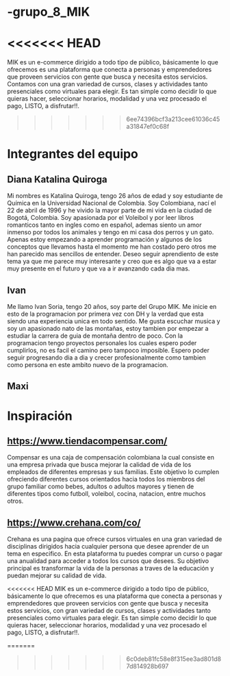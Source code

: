 # -grupo_8_MIK
<<<<<<< HEAD
=======

MIK es un e-commerce dirigido a todo tipo de público, básicamente lo que ofrecemos es una plataforma que conecta a personas y emprendedores que proveen servicios con gente que busca y necesita estos servicios. Contamos con una gran variedad de cursos, clases y actividades tanto presenciales como virtuales para elegir. Es tan simple como decidir lo que quieras hacer, seleccionar horarios, modalidad y una vez procesado el pago, LISTO, a disfrutar!!.
>>>>>>> 6ee74396bcf3a213cee61036c45a31847ef0c68f


# Integrantes del equipo

## Diana Katalina Quiroga

Mi nombres es Katalina Quiroga, tengo 26 años de edad y soy estudiante de Química en la Universidad Nacional de Colombia. Soy Colombiana, nací el 22 de abril de 1996 y he vivido la mayor parte de mi vida en la ciudad de Bogotá, Colombia. Soy apasionada por el Voleibol y por leer libros romanticos tanto en ingles como en español, ademas siento un amor inmenso por todos los animales y tengo en mi casa dos perros y un gato. Apenas estoy empezando a aprender programación y algunos de los conceptos que llevamos hasta el momento me han costado pero otros me han parecido mas sencillos de entender. Deseo seguir aprendiento de este tema ya que me parece muy interesante y creo que es algo que va a estar muy presente en el futuro y que va a ir avanzando cada dia mas. 

## Ivan
Me llamo Ivan Soria, tengo 20 años, soy parte del Grupo MIK. Me inicie en esto de la programacion por primera vez con DH y la verdad que esta siendo una experiencia unica en todo sentido. Me gusta escuchar musica y soy un apasionado nato de las montañas, estoy tambien por empezar a estudiar la carrera de guia de montaña dentro de poco. Con la programacion tengo proyectos personales los cuales espero poder cumplirlos, no es facil el camino pero tampoco imposible. Espero poder seguir progresando dia a dia y crecer profesionalmente como tambien como persona en este ambito nuevo de la programacion.

## Maxi


# Inspiración

## https://www.tiendacompensar.com/

Compensar es una caja de compensación colombiana la cual consiste en una empresa privada que busca mejorar la calidad de vida de los empleados de diferentes empresas y sus familias. Este objetivo lo cumplen ofreciendo diferentes cursos orientados hacia todos los miembros del grupo familiar como bebes, adultos o adultos mayores y tienen de diferentes tipos como futboll, voleibol, cocina, natacion, entre muchos otros. 

## https://www.crehana.com/co/

Crehana es una pagina que ofrece cursos virtuales en una gran variedad de disciplinas dirigidos hacia cualquier persona que desee aprender de un tema en especifico. En esta plataforma tu puedes comprar un curso o pagar una anualidad para acceder a todos los cursos que desees. Su objetivo principal es transformar la vida de la personas a traves de la educación y puedan mejorar su calidad de vida. 


<<<<<<< HEAD
MIK es un e-commerce dirigido a todo tipo de público, básicamente lo que ofrecemos es una plataforma que conecta a personas y emprendedores que proveen servicios con gente que busca y necesita estos servicios, con gran variedad de cursos, clases y actividades tanto presenciales como virtuales para elegir. Es tan simple como decidir lo que quieras hacer, seleccionar horarios, modalidad y una vez procesado el pago, LISTO, a disfrutar!!.

 
=======
>>>>>>> 6c0deb81fc58e8f315ee3ad801d87d814928b697

